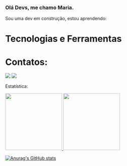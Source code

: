 ### Olá Devs, me chamo Maria. 
Sou uma dev em construção, estou aprendendo:





# Tecnologias e Ferramentas 
<div>
<i class="devicon-css3-plain-wordmark"></i>
<i class="devicon-html5-plain-wordmark"></i>
<i class="devicon-mysql-plain-wordmark"></i>
<i class="devicon-javascript-plain"></i>
</div>          
 
 

# Contatos:

<div>
<a href = "mailto:marianatiele20@gmail.com"><img src="https://img.shields.io/badge/Gmail-D14836?style=for-the-badge&logo=gmail&logoColor=white" target="_blank"></a>
<a href="https://www.linkedin.com/in/maria-natiele/" target="_blank"><img src="https://img.shields.io/badge/-LinkedIn-%230077B5?style=for-the-badge&logo=linkedin&logoColor=white" target="_blank"></a>   
</div>
  
  

  
Estatística:
 <div>
<a href="https://github.com/MariaNatiele">
<img height="180em" src="https://github-readme-stats.vercel.app/api/top-langs/MariaNatiele-aqui&layout=compact&langs_count=7&theme=dracula"/>
<img height="180em" src="https://github-readme-stats.vercel.app/apiMariaNatiele-aqui&show_icons=true&theme=dracula&include_all_commits=true&count_private=true"/>
</div>         

![Anurag's GitHub stats](https://github-readme-stats.vercel.app/api?username=anuraghazra&show_icons=true&theme=radical)






